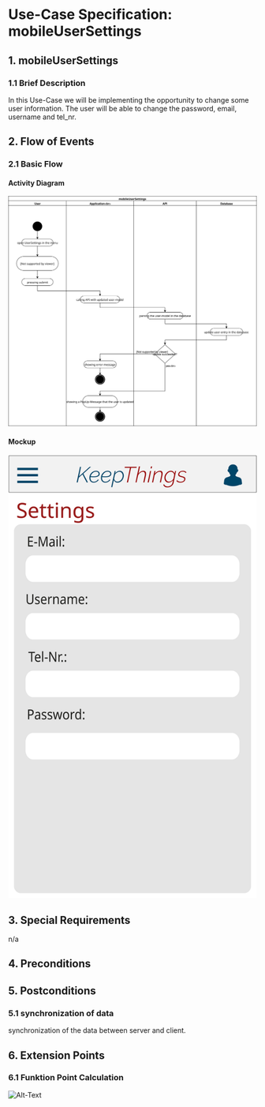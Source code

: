 # Use-Case Specification: mobileUserSettings


## 1. mobileUserSettings

### 1.1 Brief Description
In this Use-Case we will be implementing the opportunity to change some user information. The user will be able to change the password, email, username and tel_nr. 

## 2. Flow of Events

### 2.1 Basic Flow

#### Activity Diagram
![Alt-Text](mobileUserSettings.svg)
#### Mockup
![Alt-Text](mobileUserSettingsMockup.svg)
## 3. Special Requirements

n/a

## 4. Preconditions

## 5. Postconditions

### 5.1 synchronization of data
synchronization of the data between server and client.


## 6. Extension Points
### 6.1 Funktion Point Calculation
![Alt-Text](mobileUserItemFPCalc.png)

